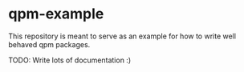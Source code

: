 # qpm-example

This repository is meant to serve as an example for how to write well behaved
qpm packages.

TODO: Write lots of documentation :)